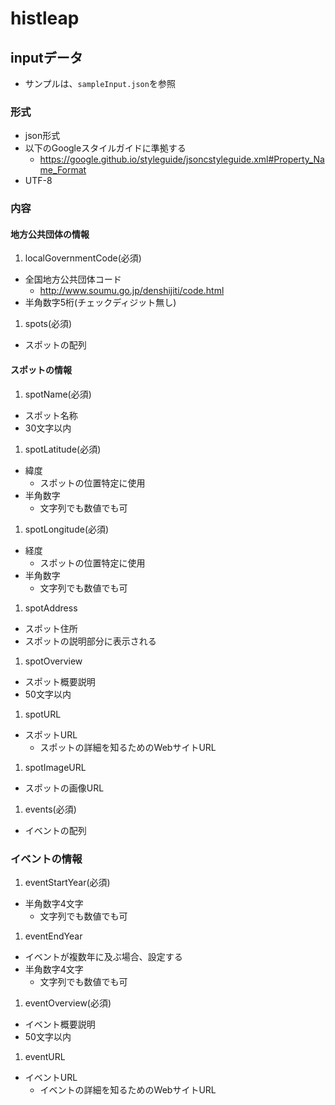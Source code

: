 # histleap

## inputデータ
- サンプルは、`sampleInput.json`を参照

### 形式
- json形式
- 以下のGoogleスタイルガイドに準拠する
  - https://google.github.io/styleguide/jsoncstyleguide.xml#Property_Name_Format
- UTF-8

### 内容
#### 地方公共団体の情報
1. localGovernmentCode(必須)
  - 全国地方公共団体コード
    - http://www.soumu.go.jp/denshijiti/code.html
  - 半角数字5桁(チェックディジット無し)
1. spots(必須)
  - スポットの配列

#### スポットの情報
1. spotName(必須)
  - スポット名称
  - 30文字以内
1. spotLatitude(必須)
  - 緯度
    - スポットの位置特定に使用
  - 半角数字
    - 文字列でも数値でも可
1. spotLongitude(必須)
  - 経度
    - スポットの位置特定に使用
  - 半角数字
    - 文字列でも数値でも可
1. spotAddress
  - スポット住所
  - スポットの説明部分に表示される
1. spotOverview
  - スポット概要説明
  - 50文字以内
1. spotURL
  - スポットURL
    - スポットの詳細を知るためのWebサイトURL
1. spotImageURL
  - スポットの画像URL
1. events(必須)
  - イベントの配列

### イベントの情報
1. eventStartYear(必須)
  - 半角数字4文字
    - 文字列でも数値でも可
1. eventEndYear
  - イベントが複数年に及ぶ場合、設定する
  - 半角数字4文字
    - 文字列でも数値でも可
1. eventOverview(必須)
  - イベント概要説明
  - 50文字以内
1. eventURL
  - イベントURL
    - イベントの詳細を知るためのWebサイトURL
